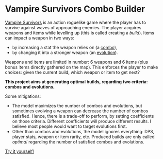 # Vampire Survivors Combo Builder

[Vampire Survivors](https://store.steampowered.com/app/1794680/Vampire_Survivors/) is an action roguelike game where the player has to survive against waves of approaching enemies. The player acquires weapons and items while levelling up (this is called creating a *build*). Items can impact a weapon in two ways:

- by increasing a stat the weapon relies on (a [combo](https://vampire-survivors.fandom.com/wiki/Combos)),
- by changing it into a stronger weapon (an [evolution](https://vampire-survivors.fandom.com/wiki/Evolution)).

Weapons and items are limited in number: 6 weapons and 6 items (plus bonus items directly gathered on the map). This enforces the player to make choices: given the current build, which weapon or item to get next?

**This project aims at generating optimal builds, regarding two criteria: combos and evolutions.**

Some mitigations:

- The model maximizes the number of combos and evolutions, but sometimes evolving a weapon can decrease the number of combos satisfied. Hence, there is a trade-off to perform, by setting coefficients on those criteria. Different coefficients will produce different results. I believe most people would want to target evolutions first.
- Other than combos and evolutions, the model ignores everything: DPS, player stats, weapon or item rarity, etc. Produced builds are only called *optimal* regarding the number of satisfied combos and evolutions. 

[Try it yourself!](https://ychalier.github.io/vampire-survivors-combo-builder/)
